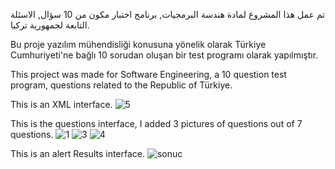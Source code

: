 تم عمل هذا المشروع لمادة هندسة البرمجيات, برنامج اختبار مكون من 10 سؤال, الاسئلة التابعة لجمهورية تركيا.

Bu proje yazılım mühendisliği konusuna yönelik olarak Türkiye Cumhuriyeti'ne bağlı 10 sorudan oluşan bir test programı olarak yapılmıştır.

This project was made for Software Engineering, a 10 question test program, questions related to the Republic of Türkiye.

This is an XML interface.
![5](https://github.com/user-attachments/assets/6c7bb7ae-42f5-466b-bd9f-aba02fa12eb1)

This is the questions interface, I added 3 pictures of questions out of 7 questions.
![1](https://github.com/user-attachments/assets/cfb10ba8-d5e2-4aaa-bbc9-10c79dde5ab5) ![3](https://github.com/user-attachments/assets/2949ff31-4062-44f9-b443-806e9b4f5ae9) ![4](https://github.com/user-attachments/assets/72386dab-3ade-4a8a-ab17-4673c3846fd6)

This is an alert Results interface.
![sonuc](https://github.com/user-attachments/assets/e6572119-e430-4681-9f48-f84089f3e4c3)

